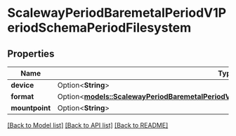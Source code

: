 # ScalewayPeriodBaremetalPeriodV1PeriodSchemaPeriodFilesystem

## Properties

Name | Type | Description | Notes
------------ | ------------- | ------------- | -------------
**device** | Option<**String**> |  | [optional]
**format** | Option<[**models::ScalewayPeriodBaremetalPeriodV1PeriodSchemaPeriodFilesystemPeriodFormat**](scaleway.baremetal.v1.Schema.Filesystem.Format.md)> |  | [optional]
**mountpoint** | Option<**String**> |  | [optional]

[[Back to Model list]](../README.md#documentation-for-models) [[Back to API list]](../README.md#documentation-for-api-endpoints) [[Back to README]](../README.md)


